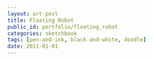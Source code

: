```yaml
---
layout: art-post
title: Floating Robot
public_id: portfolio/floating_robot
categories: sketchbook
tags: [pen-and-ink, black-and-white, doodle]
date: 2011-01-01
---
```

